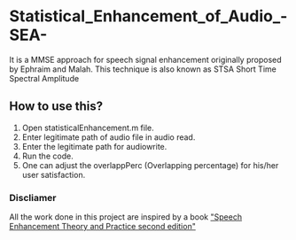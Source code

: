 # Statistical_Enhancement_of_Audio_-SEA-
It is a MMSE approach for speech signal enhancement originally proposed by Ephraim and Malah.  This technique is also known as STSA  Short Time Spectral Amplitude

## How to use this?
1. Open statisticalEnhancement.m file.
2. Enter legitimate path of audio file in audio read.
3. Enter the legitimate path for audiowrite.
4. Run the code.
5. One can adjust the overlappPerc (Overlapping percentage) for his/her user satisfaction.

### Discliamer
All the work done in this project are inspired by a book ["Speech Enhancement Theory and Practice second edition"](https://www.amazon.in/Speech-Enhancement-Theory-Practice-Second/dp/1466504218)
